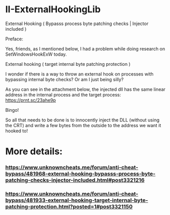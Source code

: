 # II-ExternalHookingLib
 External Hooking ( Bypasss process byte patching checks | Injector included )

Preface:

Yes, friends, as I mentioned below, I had a problem while doing research on SetWindowsHookExW today.

External hooking ( target internal byte patching protection )

I wonder if there is a way to throw an external hook on processes with bypassing internal byte checks? Or am I just being silly?

As you can see in the attachment below, the injected dll has the same linear address in the internal process and the target process:
https://prnt.sc/23ahe9p

Bingo!

So all that needs to be done is to innocently inject the DLL (without using the CRT) and write a few bytes from the outside to the address we want it hooked to!

# More details: 
### https://www.unknowncheats.me/forum/anti-cheat-bypass/481968-external-hooking-bypasss-process-byte-patching-checks-injector-included.html#post3321216
### https://www.unknowncheats.me/forum/anti-cheat-bypass/481933-external-hooking-target-internal-byte-patching-protection.html?posted=1#post3321150
